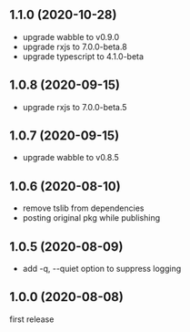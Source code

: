 <a name="1.1.0"></a>
## 1.1.0 (2020-10-28)

- upgrade wabble to v0.9.0
- upgrade rxjs to 7.0.0-beta.8
- upgrade typescript to 4.1.0-beta





<a name="1.0.8"></a>
## 1.0.8 (2020-09-15)

- upgrade rxjs to 7.0.0-beta.5





<a name="1.0.7"></a>
## 1.0.7 (2020-09-15)

- upgrade wabble to v0.8.5





<a name="1.0.6"></a>
## 1.0.6 (2020-08-10)

- remove tslib from dependencies
- posting original pkg while publishing





<a name="1.0.5"></a>
## 1.0.5 (2020-08-09)

- add -q, --quiet option to suppress logging





<a name="1.0.0"></a>
## 1.0.0 (2020-08-08)

first release

